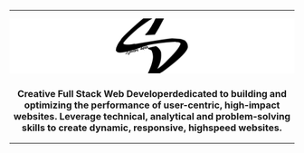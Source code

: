 <div align="center">
  <hr>
  <a href="https://imsanjaymalik.github.io/bio/" target="_blank"><img src="banner.jpg"></a>
  <h3>Creative Full Stack Web Developerdedicated to building and optimizing the performance of user-centric, high-impact websites. Leverage technical, analytical and problem-solving skills to create dynamic, responsive, highspeed websites.
  <hr></h3>
</div>

<!---
imsanjaymalik/imsanjaymalik is a ✨ special ✨ repository because its `README.md` (this file) appears on your GitHub profile.
You can click the Preview link to take a look at your changes.
--->
